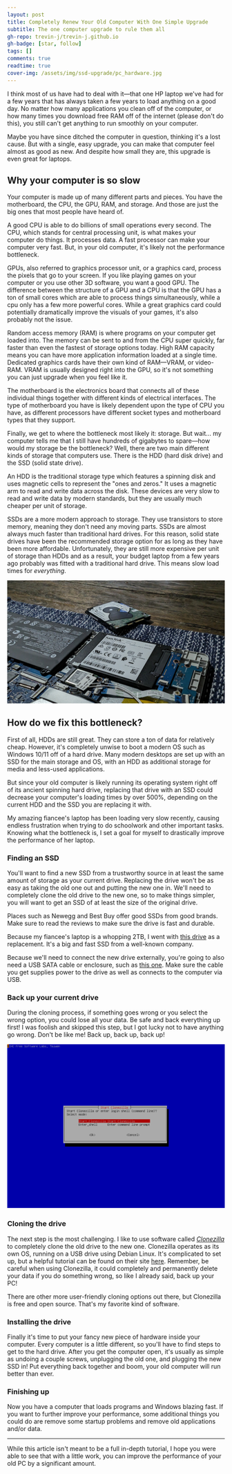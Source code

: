 ```yaml
---
layout: post
title: Completely Renew Your Old Computer With One Simple Upgrade
subtitle: The one computer upgrade to rule them all
gh-repo: trevin-j/trevin-j.github.io
gh-badge: [star, follow]
tags: []
comments: true
readtime: true
cover-img: /assets/img/ssd-upgrade/pc_hardware.jpg
---
```


I think most of us have had to deal with it—that one HP laptop we've had for a few years that has always taken a few years to load anything on a good day. No matter how many applications you clean off of the computer, or how many times you download free RAM off of the internet (please don't do this), you still can't get anything to run smoothly on your computer.

Maybe you have since ditched the computer in question, thinking it's a lost cause. But with a single, easy upgrade, you can make that computer feel almost as good as new. And despite how small they are, this upgrade is even great for laptops.


## Why your computer is so slow

Your computer is made up of many different parts and pieces. You have the motherboard, the CPU, the GPU, RAM, and storage. And those are just the big ones that most people have heard of.

A good CPU is able to do billions of small operations every second. The CPU, which stands for central processing unit, is what makes your computer do things. It processes data. A fast processor can make your computer very fast. But, in your old computer, it's likely not the performance bottleneck.

GPUs, also referred to graphics processor unit, or a graphics card, process the pixels that go to your screen. If you like playing games on your computer or you use other 3D software, you want a good GPU. The difference between the structure of a GPU and a CPU is that the GPU has a ton of small cores which are able to process things simultaneously, while a cpu only has a few more powerful cores. While a great graphics card could potentially dramatically improve the visuals of your games, it's also probably not the issue.

Random access memory (RAM) is where programs on your computer get loaded into. The memory can be sent to and from the CPU super quickly, far faster than even the fastest of storage options today. High RAM capacity means you can have more application information loaded at a single time. Dedicated graphics cards have their own kind of RAM—VRAM, or video-RAM. VRAM is usually designed right into the GPU, so it's not something you can just upgrade when you feel like it.

The motherboard is the electronics board that connects all of these individual things together with different kinds of electrical interfaces. The type of motherboard you have is likely dependent upon the type of CPU you have, as different processors have different socket types and motherboard types that they support.

Finally, we get to where the bottleneck most likely it: storage. But wait... my computer tells me that I still have hundreds of gigabytes to spare—how would my storage be the bottleneck? Well, there are two main different kinds of storage that computers use. There is the HDD (hard disk drive) and the SSD (solid state drive).

An HDD is the traditional storage type which features a spinning disk and uses magnetic cells to represent the "ones and zeros." It uses a magnetic arm to read and write data across the disk. These devices are very slow to read and write data by modern standards, but they are usually much cheaper per unit of storage.

SSDs are a more modern approach to storage. They use transistors to store memory, meaning they don't need any moving parts. SSDs are almost always much faster than traditional hard drives. For this reason, solid state drives have been the recommended storage option for as long as they have been more affordable. Unfortunately, they are still more expensive per unit of storage than HDDs and as a result, your budget laptop from a few years ago probably was fitted with a traditional hard drive. This means slow load times for *everything*.

![An HDD swapped out for an SSD](/assets/img/ssd-upgrade/ssd_upgrade.jpg)

## How do we fix this bottleneck?

First of all, HDDs are still great. They can store a ton of data for relatively cheap. However, it's completely unwise to boot a modern OS such as Windows 10/11 off of a hard drive. Many modern desktops are set up with an SSD for the main storage and OS, with an HDD as additional storage for media and less-used applications.

But since your old computer is likely running its operating system right off of its ancient spinning hard drive, replacing that drive with an SSD could decrease your computer's loading times by over 500%, depending on the current HDD and the SSD you are replacing it with. 

My amazing fiancee's laptop has been loading very slow recently, causing endless frustration when trying to do schoolwork and other important tasks. Knowing what the bottleneck is, I set a goal for myself to drastically improve the performance of her laptop.

### Finding an SSD

You'll want to find a new SSD from a trustworthy source in at least the same amount of storage as your current drive. Replacing the drive won't be as easy as taking the old one out and putting the new one in. We'll need to completely clone the old drive to the new one, so to make things simpler, you will want to get an SSD of at least the size of the original drive.

Places such as Newegg and Best Buy offer good SSDs from good brands. Make sure to read the reviews to make sure the drive is fast and durable.

Because my fiancee's laptop is a whopping 2TB, I went with [this drive](https://www.newegg.com/sandisk-2tb-ssd-plus/p/N82E16820173423?Item=N82E16820173423) as a replacement. It's a big and fast SSD from a well-known company.

Because we'll need to connect the new drive externally, you're going to also need a USB SATA cable or enclosure, such as [this one](https://a.co/d/979yoUg). Make sure the cable you get supplies power to the drive as well as connects to the computer via USB.

### Back up your current drive

During the cloning process, if something goes wrong or you select the wrong option, you could lose all your data. Be safe and back everything up first! I was foolish and skipped this step, but I got lucky not to have anything go wrong. Don't be like me! Back up, back up, back up!

![Starting Clonezilla](assets/img/ssd-upgrade/start-clonezilla.png)

### Cloning the drive

The next step is the most challenging. I like to use software called [*Clonezilla*](https://clonezilla.org) to completely clone the old drive to the new one. Clonezilla operates as its own OS, running on a USB drive using Debian Linux. It's complicated to set up, but a helpful tutorial can be found on their site [here](https://clonezilla.org/fine-print-live-doc.php?path=./clonezilla-live/doc/03_Disk_to_disk_clone/00-prepare-clonezilla-live.doc#00-prepare-clonezilla-live.doc). Remember, be careful when using Clonezilla, it could completely and permanently delete your data if you do something wrong, so like I already said, back up your PC!

There are other more user-friendly cloning options out there, but Clonezilla is free and open source. That's my favorite kind of software.

### Installing the drive

Finally it's time to put your fancy new piece of hardware inside your computer. Every computer is a little different, so you'll have to find steps to get to the hard drive. After you get the computer open, it's usually as simple as undoing a couple screws, unplugging the old one, and plugging the new SSD in! Put everything back together and boom, your old computer will run better than ever.

### Finishing up

Now you have a computer that loads programs and Windows blazing fast. If you want to further improve your performance, some additional things you could do are remove some startup problems and remove old applications and/or data.

---

While this article isn't meant to be a full in-depth tutorial, I hope you were able to see that with a little work, you can improve the performance of your old PC by a significant amount.
